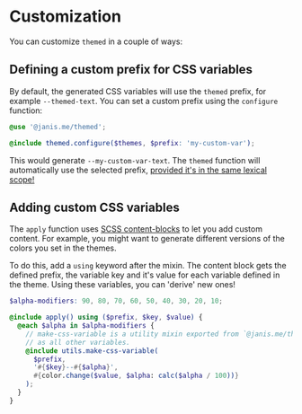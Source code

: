 # Customization

You can customize `themed` in a couple of ways:

## Defining a custom prefix for CSS variables

By default, the generated CSS variables will use the `themed` prefix, for example `--themed-text`. You can set a custom prefix using the `configure` function:

```scss
@use '@janis.me/themed';

@include themed.configure($themes, $prefix: 'my-custom-var');
```

This would generate `--my-custom-var-text`. The `themed` function will automatically use the selected prefix, [provided it's in the same lexical scope! ](/guide/global-setup)

## Adding custom CSS variables

The `apply` function uses [SCSS content-blocks](https://sass-lang.com/documentation/at-rules/mixin/#content-blocks) to let you add custom content. For example, you might want to generate different versions of the colors you set in the themes.

To do this, add a `using` keyword after the mixin. The content block gets the defined prefix, the variable key and it's value for each variable defined in the theme.
Using these variables, you can 'derive' new ones!

```scss
$alpha-modifiers: 90, 80, 70, 60, 50, 40, 30, 20, 10;

@include apply() using ($prefix, $key, $value) {
  @each $alpha in $alpha-modifiers {
    // make-css-variable is a utility mixin exported from `@janis.me/themed/utils`. It generates a CSS variable in the same format
    // as all other variables.
    @include utils.make-css-variable(
      $prefix,
      '#{$key}--#{$alpha}',
      #{color.change($value, $alpha: calc($alpha / 100))}
    );
  }
}
```
